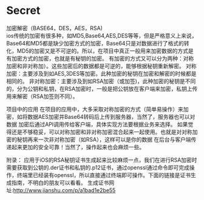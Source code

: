 # Secret
加密解密（BASE64，DES，AES，RSA)  
       ios传统的加密有很多种，如MD5,Base64,AES,DES等等，但是严格意义上来说，Base64和MD5都是缺少加密方式的加密，Base64只是对数据进行了格式的转化，MD5的加密又是不可逆的。所以，在项目中真正一般用来加密数据的方式是有加密方式的加密，也就是有秘钥的加密。
    有加密的方式又可以分为两种：对称加密和非对称加）。这些加密后的数据都是可逆的，能够根据秘钥重新解密。
    对称加密：主要涉及到如AES,3DES等加密。此种加密的秘钥在加密和解密的时候都是相同的。
    非对称加密：主要涉及到如RSA加密（或加签)，此种加密的秘钥是不同的，分为公钥和私钥，在RSA加密时，一般是把公钥放在客户端来加密，私钥上传
用来解密（RSA加签则不同）。

项目中的应用
   在项目的应用中，大多采取对称加密的方式（简单易操作）来加密，如将数据AES加密并Base64转码后上传到服务器，当然了，服务器也可以对数据
加密后通过API调用传给客户端，具体实现方法要根据业务来选择。
    如果觉得还是不够稳妥，可以对称加密和非对称加密混合起来一起使用。也就是对对称加密的秘钥再来一次非对称加密（如RSA），这样可以是你的数据
在后台与客户端传递起来更加的安全可靠！当然了，操作起来也会麻烦一些。

附录：
     应用于iOS的RSA秘钥证书生成起来比较麻烦一点，我们在进行RSA加密时需要获取到公钥的.der证书和私钥的.p12证书，通过openssl通过命令即可完成操作，终端里已经装有openssl，所以直接通过终端即可操作。下面的链接是证书生成指南，不明白的朋友可以看看。
     生成证书网址:http://www.jianshu.com/p/a1bad1e2be55

